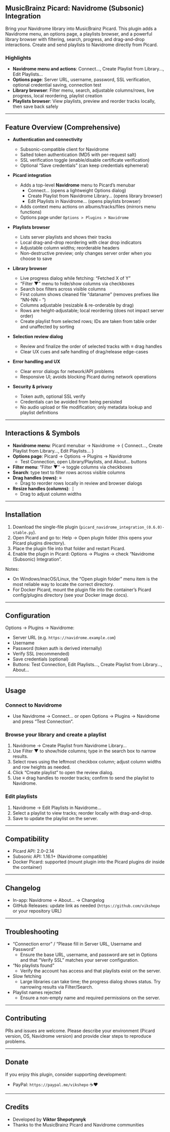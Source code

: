 ## MusicBrainz Picard: Navidrome (Subsonic) Integration

Bring your Navidrome library into MusicBrainz Picard. This plugin adds a Navidrome menu, an options page, a playlists browser, and a powerful library browser with filtering, search, progress, and drag-and-drop interactions. Create and send playlists to Navidrome directly from Picard.

### Highlights
- **Navidrome menu and actions**: Connect…, Create Playlist from Library…, Edit Playlists…
- **Options page**: Server URL, username, password, SSL verification, optional credential saving, connection test
- **Library browser**: Filter menu, search, adjustable columns/rows, live progress, local reordering, playlist creation
- **Playlists browser**: View playlists, preview and reorder tracks locally, then save back safely

---

## Feature Overview (Comprehensive)

- **Authentication and connectivity**
  - Subsonic-compatible client for Navidrome
  - Salted token authentication (MD5 with per-request salt)
  - SSL verification toggle (enable/disable certificate verification)
  - Optional “Save credentials” (can keep credentials ephemeral)

- **Picard integration**
  - Adds a top-level **Navidrome** menu to Picard’s menubar
    - Connect… (opens a lightweight Options dialog)
    - Create Playlist from Navidrome Library… (opens library browser)
    - Edit Playlists in Navidrome… (opens playlists browser)
  - Adds context menu actions on albums/tracks/files (mirrors menu functions)
  - Options page under `Options > Plugins > Navidrome`

- **Playlists browser**
  - Lists server playlists and shows their tracks
  - Local drag-and-drop reordering with clear drop indicators
  - Adjustable column widths; reorderable headers
  - Non-destructive preview; only changes server order when you choose to save

- **Library browser**
  - Live progress dialog while fetching: “Fetched X of Y”
  - “Filter ▼” menu to hide/show columns via checkboxes
  - Search box filters across visible columns
  - First column shows cleaned file “dataname” (removes prefixes like “NN-NN - ”)
  - Columns adjustable (resizable & re-orderable by drag)
  - Rows are height-adjustable; local reordering (does not impact server order)
  - Create playlist from selected rows; IDs are taken from table order and unaffected by sorting

- **Selection review dialog**
  - Review and finalize the order of selected tracks with **≡** drag handles
  - Clear UX cues and safe handling of drag/release edge-cases

- **Error handling and UX**
  - Clear error dialogs for network/API problems
  - Responsive UI; avoids blocking Picard during network operations

- **Security & privacy**
  - Token auth, optional SSL verify
  - Credentials can be avoided from being persisted
  - No audio upload or file modification; only metadata lookup and playlist definitions

---

## Interactions & Symbols

- **Navidrome menu**: Picard menubar → Navidrome → { Connect…, Create Playlist from Library…, Edit Playlists… }
- **Options page**: Picard → Options → Plugins → Navidrome
  - Test Connection, open Library/Playlists, and About… buttons
- **Filter menu**: “Filter ▼” → toggle columns via checkboxes
- **Search**: type text to filter rows across visible columns
- **Drag handles (rows)**: **≡**
  - Drag to reorder rows locally in review and browser dialogs
- **Resize handles (columns)**: **⋮**
  - Drag to adjust column widths

---

## Installation

1) Download the single-file plugin (`picard_navidrome_integration_(0.6.0)-stable.py`).
2) Open Picard and go to: Help → Open plugin folder (this opens your Picard plugins directory).
3) Place the plugin file into that folder and restart Picard.
4) Enable the plugin in Picard: Options → Plugins → check “Navidrome (Subsonic) Integration”.

Notes:
- On Windows/macOS/Linux, the “Open plugin folder” menu item is the most reliable way to locate the correct directory.
- For Docker Picard, mount the plugin file into the container’s Picard config/plugins directory (see your Docker image docs).

---

## Configuration

Options → Plugins → Navidrome:
- Server URL (e.g. `https://navidrome.example.com`)
- Username
- Password (token auth is derived internally)
- Verify SSL (recommended)
- Save credentials (optional)
- Buttons: Test Connection, Edit Playlists…, Create Playlist from Library…, About…

---

## Usage

### Connect to Navidrome
- Use Navidrome → Connect… or open Options → Plugins → Navidrome and press “Test Connection”.

### Browse your library and create a playlist
1) Navidrome → Create Playlist from Navidrome Library…
2) Use Filter ▼ to show/hide columns; type in the search box to narrow results.
3) Select rows using the leftmost checkbox column; adjust column widths and row heights as needed.
4) Click “Create playlist” to open the review dialog.
5) Use **≡** drag handles to reorder tracks; confirm to send the playlist to Navidrome.

### Edit playlists
1) Navidrome → Edit Playlists in Navidrome…
2) Select a playlist to view tracks; reorder locally with drag-and-drop.
3) Save to update the playlist on the server.

---

## Compatibility

- Picard API: 2.0–2.14
- Subsonic API: 1.16.1+ (Navidrome compatible)
- Docker Picard: supported (mount plugin into the Picard plugins dir inside the container)

---

## Changelog

- In-app: Navidrome → About… → Changelog
- GitHub Releases: update link as needed (`https://github.com/vikshepo` or your repository URL)

---

## Troubleshooting

- “Connection error” / “Please fill in Server URL, Username and Password”
  - Ensure the base URL, username, and password are set in Options and that “Verify SSL” matches your server configuration.
- “No playlists found”
  - Verify the account has access and that playlists exist on the server.
- Slow fetching
  - Large libraries can take time; the progress dialog shows status. Try narrowing results via Filter/Search.
- Playlist names rejected
  - Ensure a non-empty name and required permissions on the server.

---

## Contributing

PRs and issues are welcome. Please describe your environment (Picard version, OS, Navidrome version) and provide clear steps to reproduce problems.

---

## Donate

If you enjoy this plugin, consider supporting development:

- PayPal: `https://paypal.me/vikshepo` ☕❤

---

## Credits

- Developed by **Viktor Shepotynnyk**
- Thanks to the MusicBrainz Picard and Navidrome communities



